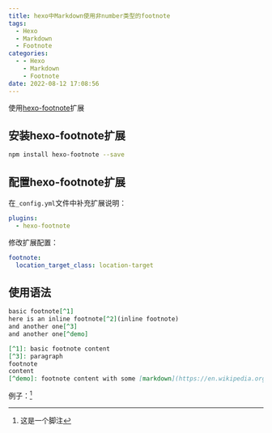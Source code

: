 ```yaml
---
title: hexo中Markdown使用非number类型的footnote
tags:
  - Hexo
  - Markdown
  - Footnote
categories:
  - - Hexo
    - Markdown
    - Footnote
date: 2022-08-12 17:08:56
---
```



使用[hexo-footnote](https://github.com/guorant/hexo-footnote)扩展

## 安装hexo-footnote扩展

```bash
npm install hexo-footnote --save
```

## 配置hexo-footnote扩展

在`_config.yml`文件中补充扩展说明：

```yaml
plugins:
  - hexo-footnote
```

修改扩展配置：

```yaml
footnote:
  location_target_class: location-target
```

## 使用语法

```markdown
basic footnote[^1]
here is an inline footnote[^2](inline footnote)
and another one[^3]
and another one[^demo]

[^1]: basic footnote content
[^3]: paragraph
footnote
content
[^demo]: footnote content with some [markdown](https://en.wikipedia.org/wiki/Markdown)
```

例子：[^imfootnote]

[^imfootnote]: 这是一个脚注